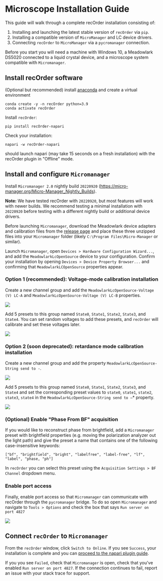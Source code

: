 # Microscope Installation Guide

This guide will walk through a complete recOrder installation consisting of:
1. Installing and launching the latest stable version of `recOrder` via `pip`. 
2. Installing a compatible version of `MicroManager` and LC device drivers.
3. Connecting `recOrder` to `MicroManager` via a `pycromanager` connection.

Before you start you will need a machine with Windows 10, a Meadowlark DS5020 connected to a liquid crystal device, and a microscope system compatible with `Micromanager`. 

## Install recOrder software

(Optional but recommended) install [anaconda](https://www.anaconda.com/products/distribution) and create a virtual environment  
```
conda create -y -n recOrder python=3.9
conda activate recOrder
```

Install `recOrder`:
```
pip install recOrder-napari
```
Check your installation:
```
napari -w recOrder-napari
```
should launch napari (may take 15 seconds on a fresh installation) with the recOrder plugin in "Offline" mode. 
 
## Install and configure `Micromanager`

Install `Micromanager 2.0` nightly build `20220920` (https://micro-manager.org/Micro-Manager_Nightly_Builds). 

**Note:** We have tested recOrder with `20220920`, but most features will work with newer builds. We recommend testing a minimal installation with `20220920` before testing with a different nightly build or additional device drivers. 

Before launching `Micromanager`, download the Meadowlark device adapters and calibration files from the [release page](https://github.com/mehta-lab/recOrder/releases/) and place these three unzipped files into your `Micromanager` folder (likely `C:\Program Files\Micro-Manager` or similar). 

Launch `Micromanager`, open `Devices > Hardware Configuration Wizard...`, and add the `MeadowlarkLcOpenSource` device to your configuration. Confirm your installation by opening `Devices > Device Property Browser...` and confirming that `MeadowlarkLCOpenSource` properties appear. 

### Option 1 (recommended): Voltage-mode calibration installation
 Create a new channel group and add the `MeadowlarkLcOpenSource-Voltage (V) LC-A` and `MeadowlarkLcOpenSource-Voltage (V) LC-B` properties. 

![](https://github.com/mehta-lab/recOrder/blob/main/docs/images/create_group_voltage.png)

Add 5 presets to this group named `State0`, `State1`, `State2`, `State3`, and `State4`. You can set random voltages to add these presets, and `recOrder` will calibrate and set these voltages later.

![](https://github.com/mehta-lab/recOrder/blob/main/docs/images/create_preset_voltage.png)

### Option 2 (soon deprecated): retardance mode calibration installation

Create a new channel group and add the property `MeadowlarkLcOpenSource-String send to -`. 

![](https://github.com/mehta-lab/recOrder/blob/main/docs/images/create_group.png)

Add 5 presets to this group named `State0`, `State1`, `State2`, `State3`, and `State4` and set the corresponding preset values to `state0`, `state1`, `state2`, `state3`, `state4` in the `MeadowlarkLcOpenSource-String send to –`* property. 

![](https://github.com/mehta-lab/recOrder/blob/main/docs/images/create_preset.png)

### (Optional) Enable "Phase From BF" acquisition

If you would like to reconstruct phase from brightfield, add a `Micromanager` preset with brightfield properties (e.g. moving the polarization analyzer out the light path) and give the preset a name that contains one of the following case-insensitive keywords:

`["bf", "brightfield", "bright", "labelfree", "label-free", "lf", "label", "phase, "ph"]`

In `recOrder` you can select this preset using the `Acquisition Settings > BF Channel` dropdown menu. 

### Enable port access

Finally, enable port access so that `Micromanager` can communicate with recOrder through the `pycromanager` bridge. To do so open `Micromanager` and navigate to `Tools > Options` and check the box that says `Run server on port 4827`

![](https://github.com/mehta-lab/recOrder/blob/main/docs/images/run_port.png)

## Connect `recOrder` to `Micromanager`

From the `recOrder` window, click `Switch to Online`. If you see `Success`, your installation is complete and you can [proceed to the napari plugin guide](./napari-plugin-guide.md). 

If you you see `Failed`, check that `Micromanager` is open, check that you've enabled `Run server on port 4827`. If the connection continues to fail, report an issue with your stack trace for support. 
